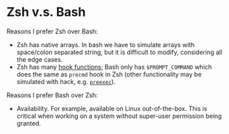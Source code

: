 # Zsh v.s. Bash

Reasons I prefer Zsh over Bash:

* Zsh has native arrays. In bash we have to simulate arrays with space/colon
  separated string, but it is difficult to modify, considering all the edge
  cases.
* Zsh has many [hook functions][1]; Bash only has `$PROMPT_COMMAND` which does
  the same as `precmd` hook in Zsh (other functionality may be simulated with
  hack, e.g. [`preexec`][2]).

Reasons I prefer Bash over Zsh:

* Availability. For example, available on Linux out-of-the-box. This is critical
  when working on a system without super-user permission being granted.

[1]: http://zsh.sourceforge.net/Doc/Release/Functions.html#Hook-Functions
[2]: http://superuser.com/questions/175799/does-bash-have-a-hook-that-is-run-before-executing-a-command
